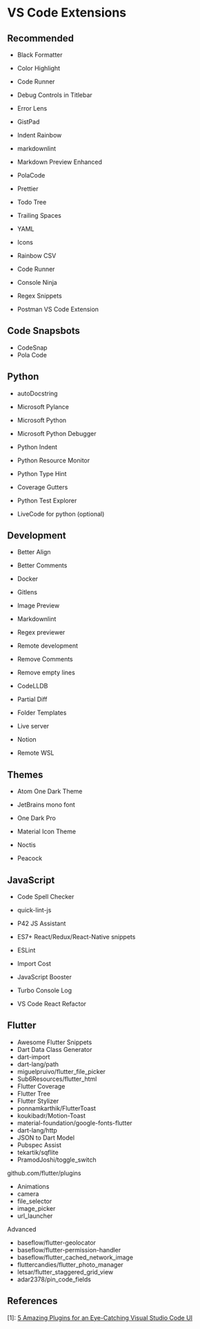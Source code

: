 # VS Code Extensions

## Recommended

- Black Formatter
- Color Highlight
- Code Runner
- Debug Controls in Titlebar
- Error Lens
- GistPad
- Indent Rainbow
- markdownlint
- Markdown Preview Enhanced
- PolaCode
- Prettier
- Todo Tree
- Trailing Spaces
- YAML

- Icons
- Rainbow CSV

- Code Runner
- Console Ninja
- Regex Snippets
- Postman VS Code Extension


## Code Snapsbots

- CodeSnap
- Pola Code


## Python

- autoDocstring

- Microsoft Pylance
- Microsoft Python
- Microsoft Python Debugger

- Python Indent
- Python Resource Monitor
- Python Type Hint

- Coverage Gutters
- Python Test Explorer

- LiveCode for python (optional)


## Development

- Better Align
- Better Comments
- Docker
- Gitlens
- Image Preview
- Markdownlint
- Regex previewer
- Remote development

- Remove Comments
- Remove empty lines

- CodeLLDB
- Partial Diff
- Folder Templates

- Live server
- Notion
- Remote WSL


## Themes

- Atom One Dark Theme
- JetBrains mono font

- One Dark Pro
- Material Icon Theme
- Noctis
- Peacock


## JavaScript

- Code Spell Checker
- quick-lint-js
- P42 JS Assistant

- ES7+ React/Redux/React-Native snippets
- ESLint
- Import Cost
- JavaScript Booster
- Turbo Console Log
- VS Code React Refactor


## Flutter

- Awesome Flutter Snippets
- Dart Data Class Generator
- dart-import
- dart-lang/path
- miguelpruivo/flutter_file_picker
- Sub6Resources/flutter_html
- Flutter Coverage
- Flutter Tree
- Flutter Stylizer
- ponnamkarthik/FlutterToast
- koukibadr/Motion-Toast
- material-foundation/google-fonts-flutter
- dart-lang/http
- JSON to Dart Model
- Pubspec Assist
- tekartik/sqflite
- PramodJoshi/toggle_switch

github.com/flutter/plugins

- Animations
- camera
- file_selector
- image_picker
- url_launcher

Advanced

- baseflow/flutter-geolocator
- baseflow/flutter-permission-handler
- baseflow/flutter_cached_network_image
- fluttercandies/flutter_photo_manager
- letsar/flutter_staggered_grid_view
- adar2378/pin_code_fields


## References

[1]: [5 Amazing Plugins for an Eye-Catching Visual Studio Code UI](https://towardsdatascience.com/5-amazing-plugins-for-an-eye-catching-visual-studio-code-ui-ebce393a5e8c)

